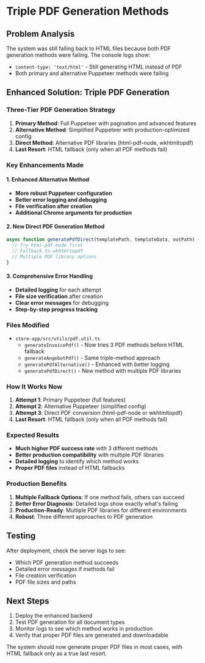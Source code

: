 # Triple PDF Generation Methods

## Problem Analysis
The system was still falling back to HTML files because both PDF generation methods were failing. The console logs show:
- `content-type: 'text/html'` - Still generating HTML instead of PDF
- Both primary and alternative Puppeteer methods were failing

## Enhanced Solution: Triple PDF Generation

### Three-Tier PDF Generation Strategy

1. **Primary Method**: Full Puppeteer with pagination and advanced features
2. **Alternative Method**: Simplified Puppeteer with production-optimized config
3. **Direct Method**: Alternative PDF libraries (html-pdf-node, wkhtmltopdf)
4. **Last Resort**: HTML fallback (only when all PDF methods fail)

### Key Enhancements Made

#### 1. Enhanced Alternative Method
- **More robust Puppeteer configuration**
- **Better error logging and debugging**
- **File verification after creation**
- **Additional Chrome arguments for production**

#### 2. New Direct PDF Generation Method
```typescript
async function generatePdfDirect(templatePath, templateData, outPath) {
  // Try html-pdf-node first
  // Fallback to wkhtmltopdf
  // Multiple PDF library options
}
```

#### 3. Comprehensive Error Handling
- **Detailed logging** for each attempt
- **File size verification** after creation
- **Clear error messages** for debugging
- **Step-by-step progress tracking**

### Files Modified
- `store-app/src/utils/pdf.util.ts`
  - `generateInvoicePdf()` - Now tries 3 PDF methods before HTML fallback
  - `generateAngebotPdf()` - Same triple-method approach
  - `generatePdfAlternative()` - Enhanced with better logging
  - `generatePdfDirect()` - New method with multiple PDF libraries

### How It Works Now

1. **Attempt 1**: Primary Puppeteer (full features)
2. **Attempt 2**: Alternative Puppeteer (simplified config)
3. **Attempt 3**: Direct PDF conversion (html-pdf-node or wkhtmltopdf)
4. **Last Resort**: HTML fallback (only when all PDF methods fail)

### Expected Results

- **Much higher PDF success rate** with 3 different methods
- **Better production compatibility** with multiple PDF libraries
- **Detailed logging** to identify which method works
- **Proper PDF files** instead of HTML fallbacks

### Production Benefits

1. **Multiple Fallback Options**: If one method fails, others can succeed
2. **Better Error Diagnosis**: Detailed logs show exactly what's failing
3. **Production-Ready**: Multiple PDF libraries for different environments
4. **Robust**: Three different approaches to PDF generation

## Testing
After deployment, check the server logs to see:
- Which PDF generation method succeeds
- Detailed error messages if methods fail
- File creation verification
- PDF file sizes and paths

## Next Steps
1. Deploy the enhanced backend
2. Test PDF generation for all document types
3. Monitor logs to see which method works in production
4. Verify that proper PDF files are generated and downloadable

The system should now generate proper PDF files in most cases, with HTML fallback only as a true last resort.
